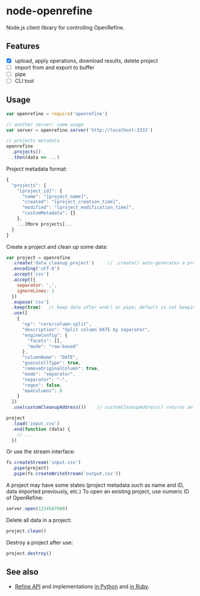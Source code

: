 

# node-openrefine

Node.js client library for controlling OpenRefine.

## Features

* [x] upload, apply operations, download results, delete project
* [ ] import from and export to buffer
* [ ] pipe
* [ ] CLI tool

## Usage

``` javascript
var openrefine = require('openrefine')

// another server; same usage
var server = openrefine.server('http://localhost:3333')

// projects metadata
openrefine
  .projects()
  .then(data => ...)
```

Project metadata format:

``` javascript
{
  "projects": {
    "[project_id]": {
      "name": "[project_name]",
      "created": "[project_creation_time]",
      "modified": "[project_modification_time]",
      "customMetadata": {}
    },
    ...[More projects]...
  }
}
```

Create a project and clean up some data:

``` javascript
var project = openrefine
  .create('data_cleanup_project')     // .create() auto-generates a project name
  .encoding('utf-8')
  .accept('csv')
  .accept({
    separator: ',',
    ignoreLines: 1
  })
  .expose('csv')
  .keep(true)   // keep data after end() or pipe; default is not keeping
  .use([
    {
      "op": "core/column-split",
      "description": "Split column DATE by separator",
      "engineConfig": {
        "facets": [],
        "mode": "row-based"
      },
      "columnName": "DATE",
      "guessCellType": true,
      "removeOriginalColumn": true,
      "mode": "separator",
      "separator": "-",
      "regex": false,
      "maxColumns": 0
    }
  ])
  .use(customCleanupAddress())    // customCleanupAddress() returns an array of operations

project
  .load('input.csv')
  .end(function (data) {
    // ...
  })
```

Or use the stream interface:

``` javascript
fs.createStream('input.csv')
  .pipe(project)
  .pipe(fs.createWriteStream('output.csv'))
```

A project may have some states (project metadata such as name and ID, data imported previously, etc.)  To open an existing project, use numeric ID of OpenRefine:

``` javascript
server.open(1234567980)
```

Delete all data in a project:

``` javascript
project.clean()
```

Destroy a project after use:

``` javascript
project.destroy()
```



## See also

* [Refine API](https://github.com/maxogden/refine-python/wiki/Refine-API) and implementations [in Python](https://github.com/maxogden/refine-python/) and [in Ruby](https://github.com/maxogden/refine-ruby).

